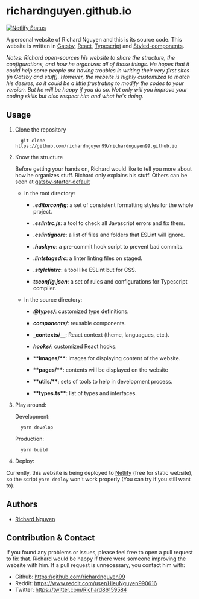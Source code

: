 # richardnguyen.github.io

[![Netlify Status](https://api.netlify.com/api/v1/badges/86736185-93d8-454a-b6d9-9f0d77687f40/deploy-status)](https://app.netlify.com/sites/richardnguyen99/deploys)

A personal website of Richard Nguyen and this is its source code. This website is written in [Gatsby](https://www.gatsbyjs.org/), [React](https://reactjs.org/), [Typescript](https://www.typescriptlang.org/) and [Styled-components](https://www.styled-components.com/).

_Notes: Richard open-sources his website to share the structure, the configurations, and how he organizes all of those things. He hopes that it could help some people are having troubles in writing their very first sites (in Gatsby and stuff). However, the website is highly customized to match his desires, so it could be a little frustrating to modify the codes to your version. But he will be happy if you do so. Not only will you improve your coding skills but also respect him and what he's doing._

## Usage

1. Clone the repository

   ```shell
     git clone https://github.com/richardnguyen99/richardnguyen99.github.io
   ```

2. Know the structure

   Before getting your hands on, Richard would like to tell you more about how he organizes stuff. Richard only explains his stuff. Others can be seen at [gatsby-starter-default](https://github.com/gatsbyjs/gatsby-starter-default)

   - In the root directory:

     - **_.editorconfig_**: a set of consistent formatting styles for the whole project.

     - **_.eslintrc.js_**: a tool to check all Javascript errors and fix them.

     - **_.eslintignore_**: a list of files and folders that ESLint will ignore.

     - **_.huskyrc_**: a pre-commit hook script to prevent bad commits.

     - **_.lintstagedrc_**: a linter linting files on staged.

     - **_.stylelintrc_**: a tool like ESLint but for CSS.

     - **_tsconfig.json_**: a set of rules and configurations for Typescript compiler.

   - In the source directory:

     - **_@types/_**: customized type definitions.

     - **_components/_**: reusable components.

     - **\_contexts/\_\_**: React context (theme, languagues, etc.).

     - **_hooks/_**: customized React hooks.

     - \***\*images/\*\***: images for displaying content of the website.

     - \***\*pages/\*\***: contents will be displayed on the website

     - \***\*utils/\*\***: sets of tools to help in development process.

     - \***\*types.ts\*\***: list of types and interfaces.

3. Play around:

   Development:

   ```shell
     yarn develop
   ```

   Production:

   ```shell
     yarn build
   ```

4. Deploy:

Currently, this website is being deployed to [Netlify](https://www.netlify.com/) (free for static website), so the script `yarn deploy` won't work properly (You can try if you still want to).

## Authors

- [Richard Nguyen](https://github.com/richardnguyen99)

## Contribution & Contact

If you found any problems or issues, please feel free to open a pull request to fix that. Richard would be happy if there were someone improving the website with him. If a pull request is unnecessary, you contact him with:

- Github: <https://github.com/richardnguyen99>
- Reddit: <https://www.reddit.com/user/HieuNguyen990616>
- Twitter: <https://twitter.com/Richard86159584>
